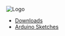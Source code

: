 ![Logo](https://1.bp.blogspot.com/-08oX5idcags/Wzi_40d8hMI/AAAAAAAAKkI/tYv-0_K0ggUfMxwFhjPIVD-Dj2xfYe2QwCLcBGAs/s1600/logo_bg.png)

- [Downloads](/download/)
- [Arduino Sketches](/arduino-projects/)
